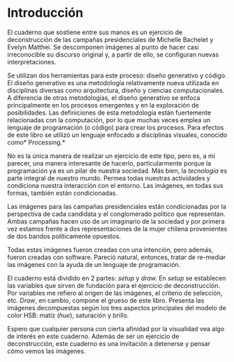 Introducción
============
El cuaderno que sostiene entre sus manos es un ejercicio de deconstrucción de las campañas presidenciales de Michelle Bachelet y Evelyn Matthei. Se descomponen imágenes al punto de hacer casi irreconocible su discurso original y, a partir de ello, se configuran nuevas interpretaciones.

Se utilizan dos herramientas para este proceso: diseño generativo y código. El diseño generativo es una metodología relativamente nueva utilizada en disciplinas diversas como arquitectura, diseño y ciencias computacionales. A diferencia de otras metodologías, el diseño generativo se enfoca principalmente en los procesos emergentes y en la exploración de posibilidades. Las definiciones de esta metodología están fuertemente relacionadas con la computación, por lo que muchas veces emplea un lenguaje de programación (o código) para crear los procesos. Para efectos de este libro se utilizó un lenguaje enfocado a disciplinas visuales, conocido como* Processing.*

No es la única manera de realizar un ejercicio de este tipo, pero es, a mi parecer, una manera interesante de hacerlo, particularmente porque la programación ya es un pilar de nuestra sociedad. Más bien, la *tecnología* es parte integral de nuestro mundo. Permea todas nuestras actividades y condiciona nuestra interacción con el entorno. Las imágenes, en todas sus formas, también están condicionadas.

Las imágenes para las campañas presidenciales están condicionadas por la perspectiva de cada candidata y el conglomerado político que representan. Ambas campañas hacen uso de un imaginario de la sociedad y por primera vez estamos frente a dos representaciones de la mujer chilena provenientes de dos bandos políticamente opuestos.

Todas estas imágenes fueron creadas con una intención, pero además, fueron creadas con software. Pareció natural, entonces, tratar de re-mediar las imágenes con la ayuda de un lenguaje de programación.

El cuaderno está dividido en 2 partes: *setup* y *draw.* En *setup* se establecen las variables que sirven de fundación para el ejercicio de deconstrucción. Por variables me refiero al origen de las imágenes, el criterio de selección, etc. *Draw*, en cambio, compone el grueso de este libro. Presenta las imágenes decompuestas según los tres aspectos principales del modelo de color HSB: matíz (*hue*), saturación y brillo.

Espero que cualquier persona con cierta afinidad por la visualidad vea algo de interés en este cuaderno. Además de ser un ejercicio de deconstrucción, este cuaderno es una invitación a detenerse y pensar cómo vemos las imágenes.




















